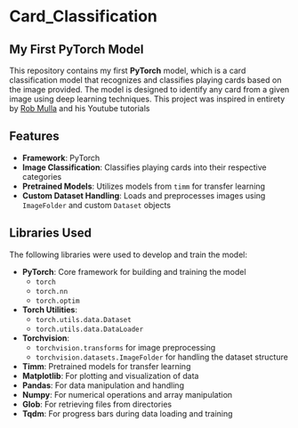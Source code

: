 # Card_Classification

## My First PyTorch Model

This repository contains my first **PyTorch** model, which is a card classification model that recognizes and classifies playing cards based on the image provided. The model is designed to identify any card from a given image using deep learning techniques. This project was inspired in entirety by [Rob Mulla](https://youtube.com/@robmulla?sub_confirmation=1) and his Youtube tutorials

## Features

- **Framework**: PyTorch
- **Image Classification**: Classifies playing cards into their respective categories
- **Pretrained Models**: Utilizes models from `timm` for transfer learning
- **Custom Dataset Handling**: Loads and preprocesses images using `ImageFolder` and custom `Dataset` objects

## Libraries Used

The following libraries were used to develop and train the model:

- **PyTorch**: Core framework for building and training the model
  - `torch`
  - `torch.nn`
  - `torch.optim`
- **Torch Utilities**:
  - `torch.utils.data.Dataset`
  - `torch.utils.data.DataLoader`
- **Torchvision**:
  - `torchvision.transforms` for image preprocessing
  - `torchvision.datasets.ImageFolder` for handling the dataset structure
- **Timm**: Pretrained models for transfer learning
- **Matplotlib**: For plotting and visualization of data
- **Pandas**: For data manipulation and handling
- **Numpy**: For numerical operations and array manipulation
- **Glob**: For retrieving files from directories
- **Tqdm**: For progress bars during data loading and training

